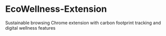 # EcoWellness-Extension
Sustainable browsing Chrome extension with carbon footprint tracking and digital wellness features
